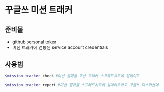 # 꾸글쓰 미션 트래커

## 준비물

- github personal token
- 미션 트래커에 연동된 service account credentials

## 사용법

```bash
$mission_tracker check #미션 결과를 미션 트래커 스프레드시트에 업데이트

$mission_tracker report #미션 결과를 스프레드시트에 업데이트하고 꾸글쓰 디스커션에 업로드
```